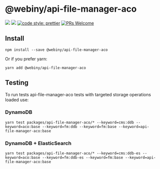 # @webiny/api-file-manager-aco

[![](https://img.shields.io/npm/dw/@webiny/api-file-manager-aco.svg)](https://www.npmjs.com/package/@webiny/api-file-manager-aco)
[![](https://img.shields.io/npm/v/@webiny/api-file-manager-aco.svg)](https://www.npmjs.com/package/@webiny/api-file-manager-aco)
[![code style: prettier](https://img.shields.io/badge/code_style-prettier-ff69b4.svg?style=flat-square)](https://github.com/prettier/prettier)
[![PRs Welcome](https://img.shields.io/badge/PRs-welcome-brightgreen.svg?style=flat-square)](http://makeapullrequest.com)

## Install

```
npm install --save @webiny/api-file-manager-aco
```

Or if you prefer yarn:

```
yarn add @webiny/api-file-manager-aco
```
## Testing

To run tests api-file-manager-aco tests with targeted storage operations loaded use:

### DynamoDB

```
yarn test packages/api-file-manager-aco/* --keyword=cms:ddb --keyword=aco:base --keyword=fm:ddb --keyword=fm:base --keyword=api-file-manager-aco:base
```

### DynamoDB + ElasticSearch

```
yarn test packages/api-file-manager-aco/* --keyword=cms:ddb-es --keyword=aco:base --keyword=fm:ddb-es --keyword=fm:base --keyword=api-file-manager-aco:base
```